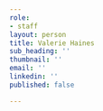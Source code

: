 ```yaml
---
role:
- staff
layout: person
title: Valerie Haines
sub_heading: ''
thumbnail: ''
email: ''
linkedin: ''
published: false

---
```

